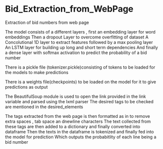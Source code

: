 # Bid_Extraction_from_WebPage
Extraction of bid numbers from web page

The model consists of a different layers , first an embedding layer for word embeddings
Then a dropout Layer to overcome overfitting of dataset
A Concolutional 1D layer to extract features followed by a max pooling layer
An LSTM layer for building up long and short term dependencies
And finally a dense layer with softmax activation to predict the probability of a bid number

There is a pickle file (tokenizer.pickle)consisting of tokens to be loaded for the models to make predictions 

There is a weights file(checkpoints) to be loaded on the model for it to give predictions as output

The BeautifulSoup module is used to open the link provided in the link variable and parsed using the lxml parser
The desired tags to be checked are mentioned in the desired_elements

The tags extracted from the web page is then formatted as in to remove extra spaces , tab space an dnewline characters
The text collected from these tags are then added to a dictionary and finally converted into dataframe
Then the texts in the dataframe is tokenized and finally fed into the model for prediction
Which outputs the probabitlity of each line being a bid number

